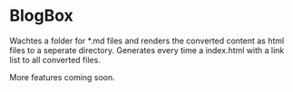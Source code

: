 # BlogBox

Wachtes a folder for *.md files and renders the converted content as html files to a seperate directory. Generates every time a index.html with a link list to all converted files.

More features coming soon.
